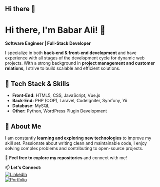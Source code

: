 ## Hi there 👋

# Hi there, I'm Babar Ali! 👋

**Software Engineer | Full-Stack Developer**  

I specialize in both **back-end & front-end development** and have experience with all stages of the development cycle for dynamic web projects. With a strong background in **project management and customer relations**, I strive to build scalable and efficient solutions.  

## 🔧 Tech Stack & Skills  
- **Front-End:** HTML5, CSS, JavaScript, Vue.js  
- **Back-End:** PHP (OOP), Laravel, CodeIgniter, Symfony, Yii  
- **Database:** MySQL  
- **Other:** Python, WordPress Plugin Development  

## 📌 About Me  
I am constantly **learning and exploring new technologies** to improve my skill set. Passionate about writing clean and maintainable code, I enjoy solving complex problems and contributing to open-source projects.  

📌 **Feel free to explore my repositories** and connect with me!  

📫 **Let's Connect:**  
[![LinkedIn](https://img.shields.io/badge/LinkedIn-0077B5?style=for-the-badge&logo=linkedin&logoColor=white)](https://www.linkedin.com/in/your-profile)  
[![Portfolio](https://img.shields.io/badge/Portfolio-000000?style=for-the-badge&logo=github&logoColor=white)](https://yourportfolio.com)  
